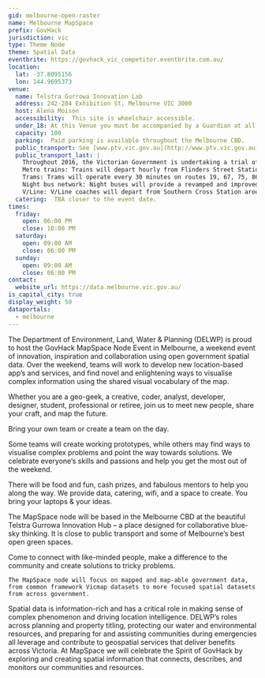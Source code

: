 ```yaml
---
gid: melbourne-open-raster
name: Melbourne MapSpace
prefix: GovHack
jurisdiction: vic
type: Theme Node
theme: Spatial Data
eventbrite: https://govhack_vic_competitor.eventbrite.com.au/
location:
  lat: -37.8095156
  lon: 144.9695373
venue:
  name: Telstra Gurrowa Innovation Lab
  address: 242-284 Exhibition St, Melbourne VIC 3000   
  host: Alena Moison
  accessibility:  This site is wheelchair accessible.
  under_18: At this Venue you must be accompanied by a Guardian at all times.
  capacity: 100
  parking:  Paid parking is available throughout the Melbourne CBD.
  public_transport: See [www.ptv.vic.gov.au](http://www.ptv.vic.gov.au) for details of public transport available.
  public_transport_last: |
    Throughout 2016, the Victorian Government is undertaking a trial of all-night public transport on weekends. 
    Metro trains: Trains will depart hourly from Flinders Street Station on all lines (except Stony Point and Flemington Racecourse). Many stations will benefit from multiple trains each hour, where they are serviced by two or more train lines. 
    Trams: Trams will operate every 30 minutes on routes 19, 67, 75, 86, 96 and 109. This will provide wide coverage across Melbourne as well as servicing key night-time precincts and the major streets in the CBD grid. 
    Night bus network: Night buses will provide a revamped and improved bus service with around 20 overnight routes. The night bus network will have a mix of routes operating from the city, and others providing suburban connections from train stations and suburban night-time hubs. 
    V/Line: V/Line coaches will depart from Southern Cross Station around 2am, bound for Bendigo, Ballarat, Traralgon and Geelong.
  catering:  TBA closer to the event date.   
times:
  friday:
    open: 06:00 PM
    close: 10:00 PM
  saturday:
    open: 09:00 AM
    close: 06:00 PM
  sunday:
    open: 09:00 AM
    close: 06:00 PM
contact:
  website_url: https://data.melbourne.vic.gov.au/
is_capital_city: true
display_weight: 50
dataportals:
  - melbourne
---
```


The Department of Environment, Land, Water & Planning (DELWP) is proud to host the GovHack MapSpace Node Event in Melbourne, a weekend event of innovation, inspiration and collaboration using open government spatial data. Over the weekend, teams will work to develop new location-based app’s and services, and find novel and enlightening ways to visualise complex information using the shared visual vocabulary of the map.

Whether you are a geo-geek, a creative, coder, analyst, developer, designer, student, professional or retiree, join us to meet new people, share your craft, and map the future.

Bring your own team or create a team on the day.

Some teams will create working prototypes, while others may find ways to visualise complex problems and point the way towards solutions. We celebrate everyone‘s skills and passions and help you get the most out of the weekend.

There will be food and fun, cash prizes, and fabulous mentors to help you along the way. We provide data, catering, wifi, and a space to create. You bring your laptops & your ideas.

The MapSpace node will be based in the Melbourne CBD at the beautiful Telstra Gurrowa Innovation Hub – a place designed for collaborative blue-sky thinking. It is close to public transport and some of Melbourne’s best open green spaces.

Come to connect with like-minded people, make a difference to the community and create solutions to tricky problems. 

 	The MapSpace node will focus on mapped and map-able government data, from common framework Vicmap datasets to more focused spatial datasets from across government.

Spatial data is information-rich and has a critical role in making sense of complex phenomenon and driving location intelligence. DELWP’s roles across planning and property titling, protecting our water and environmental resources, and preparing for and assisting communities during emergencies all leverage and contribute to geospatial services that deliver benefits across Victoria. At MapSpace we will celebrate the Spirit of GovHack by exploring and creating spatial information that connects, describes, and monitors our communities and resources.
